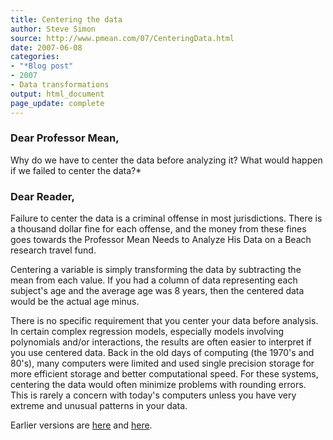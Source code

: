 ```yaml
---
title: Centering the data
author: Steve Simon
source: http://www.pmean.com/07/CenteringData.html
date: 2007-06-08
categories:
- "*Blog post"
- 2007
- Data transformations 
output: html_document
page_update: complete
---
```


### Dear Professor Mean,

Why do we have to center the data before analyzing it? What would happen if we failed to center the data?*

### Dear Reader,

Failure to center the data is a criminal offense in most jurisdictions. There is a thousand dollar fine for each offense, and the money from these fines goes towards the Professor Mean Needs to Analyze His Data on a Beach research travel fund.

Centering a variable is simply transforming the data by subtracting the mean from each value. If you had a column of data representing each subject's age and the average age was 8 years, then the centered data would be the actual age minus.
 
There is no specific requirement that you center your data before analysis. In certain complex regression models, especially models involving polynomials and/or interactions, the results are often easier to interpret if you use centered data. Back in the old days of computing (the 1970's and 80's), many computers were limited and used single precision storage for more efficient storage and better computational speed. For these systems, centering the data would often minimize problems with rounding errors. This is rarely a concern with today's computers unless you have very extreme and unusual patterns in your data.

Earlier versions are [here][sim1] and [here][sim2].

[sim1]: http://www.pmean.com/07/CenteringData.html
[sim2]: http://new.pmean.com/centering-data/
